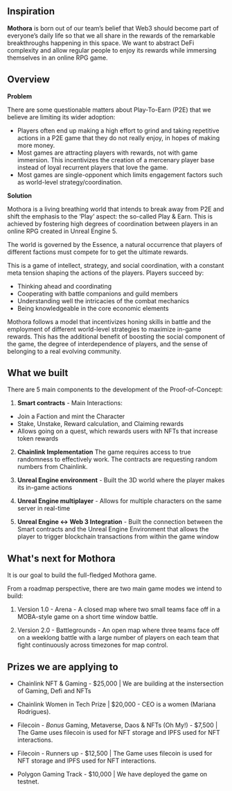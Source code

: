 ## Inspiration

**Mothora** is born out of our team’s belief that Web3 should become part of everyone’s daily life so that we all share in the rewards of the remarkable breakthroughs happening in this space. We want to abstract DeFi complexity and allow regular people to enjoy its rewards while immersing themselves in an online RPG game. 

## Overview

**Problem**

There are some questionable matters about Play-To-Earn (P2E) that we believe are limiting its wider adoption:

- Players often end up making a high effort to grind and taking repetitive actions in a P2E game that they do not really enjoy, in hopes of making more money.
- Most games are attracting players with rewards, not with game immersion. This incentivizes the creation of a mercenary player base instead of loyal recurrent players that love the game.
- Most games are single-opponent which limits engagement factors such as world-level strategy/coordination.

**Solution**

Mothora is a living breathing world that intends to break away from P2E and shift the emphasis to the ‘Play’ aspect: the so-called Play & Earn. This is achieved by fostering high degrees of coordination between players in an online RPG created in Unreal Engine 5.

The world is governed by the Essence, a natural occurrence that players of different factions must compete for to get the ultimate rewards.

This is a game of intellect, strategy, and social coordination, with a constant meta tension shaping the actions of the players. Players succeed by:

- Thinking ahead and coordinating
- Cooperating with battle companions and guild members
- Understanding well the intricacies of the combat mechanics
- Being knowledgeable in the core economic elements

Mothora follows a model that incentivizes honing skills in battle and the employment of different world-level strategies to maximize in-game rewards. This has the additional benefit of boosting the social component of the game, the degree of interdependence of players, and the sense of belonging to a real evolving community.

## What we built

There are 5 main components to the development of the Proof-of-Concept:

1) **Smart contracts** - Main Interactions:

- Join a Faction and mint the Character
- Stake, Unstake, Reward calculation, and Claiming rewards
- Allows going on a quest, which rewards users with NFTs that increase token rewards

2) **Chainlink Implementation** The game requires access to true randomness to effectively work. The contracts are requesting random numbers from Chainlink.

3) **Unreal Engine environment** - Built the 3D world where the player makes its in-game actions

4) **Unreal Engine multiplayer** - Allows for multiple characters on the same server in real-time

5) **Unreal Engine <-> Web 3 Integration** - Built the connection between the Smart contracts and the Unreal Engine Environment that allows the player to trigger blockchain transactions from within the game window


## What's next for Mothora

It is our goal to build the full-fledged Mothora game. 

From a roadmap perspective, there are two main game modes we intend to build:

1) Version 1.0 - Arena - A closed map where two small teams face off in a MOBA-style game on a short time window battle.

2) Version 2.0 - Battlegrounds - An open map where three teams face off on a weeklong battle with a large number of players on each team that fight continuously across timezones for map control.

## Prizes we are applying to

- Chainlink NFT & Gaming - $25,000 | We are building at the instersection of Gaming, Defi and NFTs
- Chainlink Women in Tech Prize | $20,000 - CEO is a women (Mariana Rodrigues).

- Filecoin - *Bonus* Gaming, Metaverse, Daos & NFTs (Oh My!) - $7,500 | The Game uses filecoin is used for NFT storage and IPFS used for NFT interactions.
- Filecoin - Runners up - $12,500 | The Game uses filecoin is used for NFT storage and IPFS used for NFT interactions.

- Polygon Gaming Track - $10,000 | We have deployed the game on testnet.
